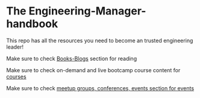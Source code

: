 # The Engineering-Manager-handbook

This repo has all the resources you need to become an trusted engineering leader!

Make sure to check [Books-Blogs](https://github.com/snehac-miner/engineering-management-handbook/blob/main/Books-Blogs.md) section for reading

Make sure to check on-demand and live bootcamp course content for [courses](https://github.com/snehac-miner/engineering-management-handbook/blob/main/Courses-Bootcamps.md) 

Make sure to check [meetup groups, conferences, events section for events](https://github.com/snehac-miner/engineering-management-handbook/blob/main/Groups-Communities-Events.md)



